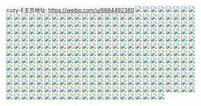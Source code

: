 cuzy-E主页地址: https://weibo.com/u/6684492360 
![](https://wx4.sinaimg.cn/mw2000/007inrOUly1h95kllbxwsj31o02801kx.jpg) 
![](https://wx4.sinaimg.cn/mw2000/007inrOUly1h95klk5zooj31o02807wh.jpg) 
![](https://wx4.sinaimg.cn/mw2000/007inrOUly1h95klgrpynj32c0340b2a.jpg) 
![](https://wx4.sinaimg.cn/mw2000/007inrOUly1h8xj8icje0j30u01407a8.jpg) 
![](https://wx4.sinaimg.cn/mw2000/007inrOUly1h8xj8h3us0j30u01400xo.jpg) 
![](https://wx4.sinaimg.cn/mw2000/007inrOUly1h8xj8jld5hj30u0140dln.jpg) 
![](https://wx4.sinaimg.cn/mw2000/007inrOUly1h8xj8kkmjvj30u0140gq1.jpg) 
![](https://wx4.sinaimg.cn/mw2000/007inrOUly1h8xj8lk269j30u014043n.jpg) 
![](https://wx4.sinaimg.cn/mw2000/007inrOUly1h8jpx6074qj31kw2dckjm.jpg) 
![](https://wx4.sinaimg.cn/mw2000/007inrOUly1h8jpx768xpj31kw2dchdu.jpg) 
![](https://wx4.sinaimg.cn/mw2000/007inrOUly1h8jpx4zmfmj31kw2dcqv5.jpg) 
![](https://wx4.sinaimg.cn/mw2000/007inrOUly1h8jpx8615nj31kw2dc1ky.jpg) 
![](https://wx4.sinaimg.cn/mw2000/007inrOUly1h8jpx9jpqpj31kw2dc1kz.jpg) 
![](https://wx4.sinaimg.cn/mw2000/007inrOUly1h8jpxat269j31kw2dcx6p.jpg) 
![](https://wx4.sinaimg.cn/mw2000/007inrOUly1h8jpxc8l9kj31kw2dcx6p.jpg) 
![](https://wx4.sinaimg.cn/mw2000/007inrOUly1h8jpxd7e0qj31kw2dcu0x.jpg) 
![](https://wx4.sinaimg.cn/mw2000/007inrOUly1h8jpxf5pptj31kw2dchdu.jpg) 
![](https://wx4.sinaimg.cn/mw2000/007inrOUly1h8jpxhi4bxj31kw2dcb2a.jpg) 
![](https://wx4.sinaimg.cn/mw2000/007inrOUly1h8jpxj77mdj31kw2dce82.jpg) 
![](https://wx4.sinaimg.cn/mw2000/007inrOUly1h8jpxkb0ujj32dc1kwx6p.jpg) 
![](https://wx4.sinaimg.cn/mw2000/007inrOUly1h8gl5vpn5vj321c2psqv5.jpg) 
![](https://wx4.sinaimg.cn/mw2000/007inrOUly1h8gl5z8ra2j32c03401ky.jpg) 
![](https://wx4.sinaimg.cn/mw2000/007inrOUly1h8gl621tf9j326r2wykjm.jpg) 
![](https://wx4.sinaimg.cn/mw2000/007inrOUly1h8f5odzq0ej32c0340qvb.jpg) 
![](https://wx4.sinaimg.cn/mw2000/007inrOUly1h8d881us08j31c61s8e81.jpg) 
![](https://wx4.sinaimg.cn/mw2000/007inrOUly1h8d882g03vj31cs1t1ar6.jpg) 
![](https://wx4.sinaimg.cn/mw2000/007inrOUly1h8d882qzgnj31ds0n0n32.jpg) 
![](https://wx4.sinaimg.cn/mw2000/007inrOUly1h8d899y1i5j31751lj4qp.jpg) 
![](https://wx4.sinaimg.cn/mw2000/007inrOUly1h8d882yopkj30n00prdim.jpg) 
![](https://wx4.sinaimg.cn/mw2000/007inrOUly1h8d883igekj31hy1oknh4.jpg) 
![](https://wx4.sinaimg.cn/mw2000/007inrOUly1h8d8842oshj30xy10kafp.jpg) 
![](https://wx4.sinaimg.cn/mw2000/007inrOUly1h8d8856evvj31mz1o7kjl.jpg) 
![](https://wx4.sinaimg.cn/mw2000/007inrOUly1h81lfjas7pj32c0340b29.jpg) 
![](https://wx4.sinaimg.cn/mw2000/007inrOUly1h81lfl2wdcj32c0340kjl.jpg) 
![](https://wx4.sinaimg.cn/mw2000/007inrOUly1h81lfmm74wj32c0340u0x.jpg) 
![](https://wx4.sinaimg.cn/mw2000/007inrOUly1h81lfn5dxpj30u00oin2i.jpg) 
![](https://wx4.sinaimg.cn/mw2000/007inrOUly1h7rxn7izizj30u0140tjv.jpg) 
![](https://wx4.sinaimg.cn/mw2000/007inrOUly1h7qyt43l9sj30n01ds76m.jpg) 
![](https://wx4.sinaimg.cn/mw2000/007inrOUly1h7mm51mhr8j30u01fc172.jpg) 
![](https://wx4.sinaimg.cn/mw2000/007inrOUly1h7mm501wz5j30n01dsth4.jpg) 
![](https://wx4.sinaimg.cn/mw2000/007inrOUly1h6mqx0yv8fj32c03407wj.jpg) 
![](https://wx4.sinaimg.cn/mw2000/007inrOUly1h5w4c3mz7ej30hz0wb7hr.jpg) 
![](https://wx4.sinaimg.cn/mw2000/007inrOUly1h5hum4u1w0j30u0140ait.jpg) 
![](https://wx4.sinaimg.cn/mw2000/007inrOUly1h5hum57ywgj30u0140tfe.jpg) 
![](https://wx4.sinaimg.cn/mw2000/007inrOUly1h5hum5zhg8j30u0140n6q.jpg) 
![](https://wx4.sinaimg.cn/mw2000/007inrOUly1h5hum6g9lyj30u0140jzs.jpg) 
![](https://wx4.sinaimg.cn/mw2000/007inrOUly1h5hum6wvixj30u0140tey.jpg) 
![](https://wx4.sinaimg.cn/mw2000/007inrOUly1h5hum7gkzyj30u014046j.jpg) 
![](https://wx4.sinaimg.cn/mw2000/007inrOUly1h5hum819t1j30u0140tjw.jpg) 
![](https://wx4.sinaimg.cn/mw2000/007inrOUly1h5hum9h7ymj30u014048e.jpg) 
![](https://wx4.sinaimg.cn/mw2000/007inrOUly1h5humaa0h4j30u014012y.jpg) 
![](https://wx4.sinaimg.cn/mw2000/007inrOUly1h5humbjg0uj30u01407ha.jpg) 
![](https://wx4.sinaimg.cn/mw2000/007inrOUly1h5humb445ij30u014047p.jpg) 
![](https://wx4.sinaimg.cn/mw2000/007inrOUly1h5cev3k8azj30n01ds1kx.jpg) 
![](https://wx4.sinaimg.cn/mw2000/007inrOUly1h58ytdg4uoj30u01hc15o.jpg) 
![](https://wx4.sinaimg.cn/mw2000/007inrOUly1h4g3f42crpj30n01dsn3f.jpg) 
![](https://wx4.sinaimg.cn/mw2000/007inrOUly1h4idcv9am8j30n01dsqpa.jpg) 
![](https://wx4.sinaimg.cn/mw2000/007inrOUly1h4d5t70jt2j30u011iwn5.jpg) 
![](https://wx4.sinaimg.cn/mw2000/007inrOUly1h4d5t6jglgj30u011jqat.jpg) 
![](https://wx4.sinaimg.cn/mw2000/007inrOUly1h496dc771sj30u0140n8g.jpg) 
![](https://wx4.sinaimg.cn/mw2000/007inrOUly1h496dg2thjj30u011in82.jpg) 
![](https://wx4.sinaimg.cn/mw2000/007inrOUly1h44d1hyur7j30n01dsaem.jpg) 
![](https://wx4.sinaimg.cn/mw2000/007inrOUly1h3zw21kgafj30u011iawr.jpg) 
![](https://wx4.sinaimg.cn/mw2000/007inrOUly1h3zw22ybzhj30u011i7na.jpg) 
![](https://wx4.sinaimg.cn/mw2000/007inrOUly1h3zw2496hkj30u011iavb.jpg) 
![](https://wx4.sinaimg.cn/mw2000/007inrOUly1h3zw20avqkj30u011i4i8.jpg) 
![](https://wx4.sinaimg.cn/mw2000/007inrOUly1h3zw267w8hj30u011iayj.jpg) 
![](https://wx4.sinaimg.cn/mw2000/007inrOUly1h3zw270bqvj30u011ik9o.jpg) 
![](https://wx4.sinaimg.cn/mw2000/007inrOUly1h3zw27ufoaj30u011ih1u.jpg) 
![](https://wx4.sinaimg.cn/mw2000/007inrOUly1h3zw2958i4j30u011i1kx.jpg) 
![](https://wx4.sinaimg.cn/mw2000/007inrOUly1h3x8ji6nbhj30n00tnaec.jpg) 
![](https://wx4.sinaimg.cn/mw2000/007inrOUly1h3x8jit55tj30ty0tytgw.jpg) 
![](https://wx4.sinaimg.cn/mw2000/007inrOUly1h3vpomlpzej30n00rjtaq.jpg) 
![](https://wx4.sinaimg.cn/mw2000/007inrOUly1h3ru4262ocj32c0340kjm.jpg) 
![](https://wx4.sinaimg.cn/mw2000/007inrOUly1h3n2w96jxyj30n01dsdjo.jpg) 
![](https://wx4.sinaimg.cn/mw2000/007inrOUly1h3hf4i7q4kj32c0340e82.jpg) 
![](https://wx4.sinaimg.cn/mw2000/007inrOUly1h3hf4fj0mkj32c0340hdu.jpg) 
![](https://wx4.sinaimg.cn/mw2000/007inrOUly1h3f0zwsvqrj30mi0lt0wt.jpg) 
![](https://wx4.sinaimg.cn/mw2000/007inrOUly1h3f0zxfmxej30mi0opwjl.jpg) 
![](https://wx4.sinaimg.cn/mw2000/007inrOUly1h3f0zxvvt6j30j80jlad6.jpg) 
![](https://wx4.sinaimg.cn/mw2000/007inrOUly1h3f0zw6n4kj30kn0m077m.jpg) 
![](https://wx4.sinaimg.cn/mw2000/007inrOUly1h3f0zyb56ej30mi0r5q7e.jpg) 
![](https://wx4.sinaimg.cn/mw2000/007inrOUly1h3f10u4pkcj30mi0qytc6.jpg) 
![](https://wx4.sinaimg.cn/mw2000/007inrOUly1h3dzrbd95ej30u00u07hi.jpg) 
![](https://wx4.sinaimg.cn/mw2000/007inrOUly1h3dzr9z7toj30u00u0ws2.jpg) 
![](https://wx4.sinaimg.cn/mw2000/007inrOUly1h3dzrcf5nvj30u00u0nd4.jpg) 
![](https://wx4.sinaimg.cn/mw2000/007inrOUly1h3dzrdc88vj30u00u0dua.jpg) 
![](https://wx4.sinaimg.cn/mw2000/007inrOUly1h3dzsb1nomj30u00u0k8o.jpg) 
![](https://wx4.sinaimg.cn/mw2000/007inrOUly1h3bnaunkudj32c03407wj.jpg) 
![](https://wx4.sinaimg.cn/mw2000/007inrOUly1h3bndkc79nj30n01ds129.jpg) 
![](https://wx4.sinaimg.cn/mw2000/007inrOUly1h33eyc9gqmj32c02c0b2b.jpg) 
![](https://wx4.sinaimg.cn/mw2000/007inrOUly1h33eya97edj32c02c0kjm.jpg) 
![](https://wx4.sinaimg.cn/mw2000/007inrOUly1h33eydzrs4j32c02c0e82.jpg) 
![](https://wx4.sinaimg.cn/mw2000/007inrOUly1h32cepdczbj31hr27zkjl.jpg) 
![](https://wx4.sinaimg.cn/mw2000/007inrOUly1h32ceta9t5j31o0280kjl.jpg) 
![](https://wx4.sinaimg.cn/mw2000/007inrOUly1h32cekgamcj31o02807wh.jpg) 
![](https://wx4.sinaimg.cn/mw2000/007inrOUgy1h2zn51mhbnj30mz0533yk.jpg) 
![](https://wx4.sinaimg.cn/mw2000/007inrOUgy1h2qu4s34chj30u011iwqt.jpg) 
![](https://wx4.sinaimg.cn/mw2000/007inrOUgy1h2qu4t6x3wj30u011ialy.jpg) 
![](https://wx4.sinaimg.cn/mw2000/007inrOUgy1h2qu4xl0lxj30u0106n9j.jpg) 
![](https://wx4.sinaimg.cn/mw2000/007inrOUgy1h2qu4paefuj30u0140jzt.jpg) 
![](https://wx4.sinaimg.cn/mw2000/007inrOUgy1h2qu5377gnj30u0140thi.jpg) 
![](https://wx4.sinaimg.cn/mw2000/007inrOUgy1h2qu53q6nqj30u014udqh.jpg) 
![](https://wx4.sinaimg.cn/mw2000/007inrOUgy1h2qu4yevu8j30u0140wp4.jpg) 
![](https://wx4.sinaimg.cn/mw2000/007inrOUgy1h2qu51usvyj30u0140n89.jpg) 
![](https://wx4.sinaimg.cn/mw2000/007inrOUgy1h2qu5of2t7j30u0140n80.jpg) 
![](https://wx4.sinaimg.cn/mw2000/007inrOUgy1h2ne0fswbyj30u014044t.jpg) 
![](https://wx4.sinaimg.cn/mw2000/007inrOUgy1h2ne0cn3j9j30u0140dlg.jpg) 
![](https://wx4.sinaimg.cn/mw2000/007inrOUgy1h2ne0h3bw3j30u0140ahh.jpg) 
![](https://wx4.sinaimg.cn/mw2000/007inrOUgy1h2e2lg51w1j30u00u0gt8.jpg) 
![](https://wx4.sinaimg.cn/mw2000/007inrOUgy1h25vx02mskj30u0140jyb.jpg) 
![](https://wx4.sinaimg.cn/mw2000/007inrOUgy1h25vxj3466j30u01407ax.jpg) 
![](https://wx4.sinaimg.cn/mw2000/007inrOUgy1h20aocqq3xj30u00z6gr7.jpg) 
![](https://wx4.sinaimg.cn/mw2000/007inrOUgy1h20aobuj4cj30so0zugqr.jpg) 
![](https://wx4.sinaimg.cn/mw2000/007inrOUgy1h20aob3b1mj30u00u0af3.jpg) 
![](https://wx4.sinaimg.cn/mw2000/007inrOUgy1h20ao9rwh6j30u011iwkt.jpg) 
![](https://wx4.sinaimg.cn/mw2000/007inrOUgy1h20aodldojj30u011igrb.jpg) 
![](https://wx4.sinaimg.cn/mw2000/007inrOUgy1h20aoejq30j30u011ijx8.jpg) 
![](https://wx4.sinaimg.cn/mw2000/007inrOUgy1h1yw701xbqj30u011igsm.jpg) 
![](https://wx4.sinaimg.cn/mw2000/007inrOUgy1h1yw70k45yj30u011i0zn.jpg) 
![](https://wx4.sinaimg.cn/mw2000/007inrOUgy1h1yw6zek8wj30u011in3h.jpg) 
![](https://wx4.sinaimg.cn/mw2000/007inrOUgy1h1xpll2dvnj30u0140q9p.jpg) 
![](https://wx4.sinaimg.cn/mw2000/007inrOUgy1h1xpljygqvj319b0u0dth.jpg) 
![](https://wx4.sinaimg.cn/mw2000/007inrOUgy1h1xk8noa1hj30u011i79w.jpg) 
![](https://wx4.sinaimg.cn/mw2000/007inrOUgy1h1wqv95fl5j30n01dqtge.jpg) 
![](https://wx4.sinaimg.cn/mw2000/007inrOUgy1h1wnnpm9irj30u0140n36.jpg) 
![](https://wx4.sinaimg.cn/mw2000/007inrOUgy1h1wnnq545wj30u011iwjg.jpg) 
![](https://wx4.sinaimg.cn/mw2000/007inrOUgy1h1wnnou50oj30u0140teq.jpg) 
![](https://wx4.sinaimg.cn/mw2000/007inrOUgy1h1vt9u86s8j30u0140ai3.jpg) 
![](https://wx4.sinaimg.cn/mw2000/007inrOUgy1h1vd06zw12j30u014cgs5.jpg) 
![](https://wx4.sinaimg.cn/mw2000/007inrOUgy1h1vd08v8kqj30u014djy5.jpg) 
![](https://wx4.sinaimg.cn/mw2000/007inrOUgy1h1vd09en4hj30u014044p.jpg) 
![](https://wx4.sinaimg.cn/mw2000/007inrOUgy1h1vd0bfhm8j30u014045b.jpg) 
![](https://wx4.sinaimg.cn/mw2000/007inrOUgy1h1vd0dk5t3j30u014010y.jpg) 
![](https://wx4.sinaimg.cn/mw2000/007inrOUgy1h1sx2eddimj30n01ds7cl.jpg) 
![](https://wx4.sinaimg.cn/mw2000/007inrOUgy1h1rlv1jm4qj30u00u0grx.jpg) 
![](https://wx4.sinaimg.cn/mw2000/007inrOUgy1h1pvhuy8sbj30u011igrm.jpg) 
![](https://wx4.sinaimg.cn/mw2000/007inrOUgy1h1pvhvhpkij30u011i7bu.jpg) 
![](https://wx4.sinaimg.cn/mw2000/007inrOUgy1h1omqembe1j30u10u0dkg.jpg) 
![](https://wx4.sinaimg.cn/mw2000/007inrOUgy1h1omqfqe6cj30u01hcdv5.jpg) 
![](https://wx4.sinaimg.cn/mw2000/007inrOUgy1h1le1esbwcj30u01401a1.jpg) 
![](https://wx4.sinaimg.cn/mw2000/007inrOUgy1h1le1fmd4gj30u0140woi.jpg) 
![](https://wx4.sinaimg.cn/mw2000/007inrOUgy1h1le1gwr04j30u0140h1k.jpg) 
![](https://wx4.sinaimg.cn/mw2000/007inrOUgy1h1gf373o1xj30u04orkgp.jpg) 
![](https://wx4.sinaimg.cn/mw2000/007inrOUgy1h1gf3505h1j30u03atk9c.jpg) 
![](https://wx4.sinaimg.cn/mw2000/007inrOUgy1h1g9fbf6mtj30u00u0gts.jpg) 
![](https://wx4.sinaimg.cn/mw2000/007inrOUgy1h1g9fadwshj30u00u0n3f.jpg) 
![](https://wx4.sinaimg.cn/mw2000/007inrOUgy1h1g9fffacrj31400u0n1h.jpg) 
![](https://wx4.sinaimg.cn/mw2000/007inrOUgy1h1g9fg9lqnj31400u0jxt.jpg) 
![](https://wx4.sinaimg.cn/mw2000/007inrOUgy1h1g9fh6m9hj30u00u0q9y.jpg) 
![](https://wx4.sinaimg.cn/mw2000/007inrOUgy1h1g9fhseowj30u00u0gps.jpg) 
![](https://wx4.sinaimg.cn/mw2000/007inrOUgy1h1feoiqguzj30u00u0gs5.jpg) 
![](https://wx4.sinaimg.cn/mw2000/007inrOUgy1h1dm35vx71j30u0140nat.jpg) 
![](https://wx4.sinaimg.cn/mw2000/007inrOUgy1h13t9dguhbj30u10u043u.jpg) 
![](https://wx4.sinaimg.cn/mw2000/007inrOUgy1h114wh14t1j30u0140k85.jpg) 
![](https://wx4.sinaimg.cn/mw2000/007inrOUgy1h114wi5zsaj30u014018s.jpg) 
![](https://wx4.sinaimg.cn/mw2000/007inrOUgy1h114wfe8ylj30u00u0n81.jpg) 
![](https://wx4.sinaimg.cn/mw2000/007inrOUgy1h0ysbr0voyj30uj0u079g.jpg) 
![](https://wx4.sinaimg.cn/mw2000/007inrOUgy1h0u6t75xhnj30u0140qeo.jpg) 
![](https://wx4.sinaimg.cn/mw2000/007inrOUgy1h0u6t5u754j30u0140tfr.jpg) 
![](https://wx4.sinaimg.cn/mw2000/007inrOUgy1h0tg8i27snj30u0140gtm.jpg) 
![](https://wx4.sinaimg.cn/mw2000/007inrOUgy1h0tg8jvkmjj30u01400zr.jpg) 
![](https://wx4.sinaimg.cn/mw2000/007inrOUgy1h0qt4tfur3j30n01ds7bm.jpg) 
![](https://wx4.sinaimg.cn/mw2000/007inrOUgy1h0qt4u9cfaj30u014013i.jpg) 
![](https://wx4.sinaimg.cn/mw2000/007inrOUgy1h0m3pbioe5j30u011iqec.jpg) 
![](https://wx4.sinaimg.cn/mw2000/007inrOUgy1h0m3pak1czj30u011itmc.jpg) 
![](https://wx4.sinaimg.cn/mw2000/007inrOUgy1h01nvfd2ebj30n00sgtd1.jpg) 
![](https://wx4.sinaimg.cn/mw2000/007inrOUgy1h01nvh8kf5j30n00s678s.jpg) 
![](https://wx4.sinaimg.cn/mw2000/007inrOUgy1h01nvcxhghj30n00s9gq4.jpg) 
![](https://wx4.sinaimg.cn/mw2000/007inrOUgy1h01nvja78zj30n00sbjwa.jpg) 
![](https://wx4.sinaimg.cn/mw2000/007inrOUgy1h01nvl6b7rj30n00sdn1w.jpg) 
![](https://wx4.sinaimg.cn/mw2000/007inrOUgy1h01nvmat0fj30n00sbjup.jpg) 
![](https://wx4.sinaimg.cn/mw2000/007inrOUgy1gzme85u7vej31400u0q9w.jpg) 
![](https://wx4.sinaimg.cn/mw2000/007inrOUgy1gzme86ltp9j31400u07hr.jpg) 
![](https://wx4.sinaimg.cn/mw2000/007inrOUgy1gzme87co38j31400u0dq0.jpg) 
![](https://wx4.sinaimg.cn/mw2000/007inrOUgy1gzme88aebij31400u0alo.jpg) 
![](https://wx4.sinaimg.cn/mw2000/007inrOUgy1gzme89e5gaj31400u04ar.jpg) 
![](https://wx4.sinaimg.cn/mw2000/007inrOUgy1gzme8aeb0wj31400u0qgw.jpg) 
![](https://wx4.sinaimg.cn/mw2000/007inrOUgy1gzme8bmtnrj31400u0121.jpg) 
![](https://wx4.sinaimg.cn/mw2000/007inrOUgy1gzme8cqk6qj31400u0wqr.jpg) 
![](https://wx4.sinaimg.cn/mw2000/007inrOUgy1gzme8dheehj31400u046t.jpg) 
![](https://wx4.sinaimg.cn/mw2000/007inrOUgy1gzl7bloizfj32c0340hdv.jpg) 
![](https://wx4.sinaimg.cn/mw2000/007inrOUgy1gzefi2z8fhj30u011igtc.jpg) 
![](https://wx4.sinaimg.cn/mw2000/007inrOUly1gz9s30cj78j30us0thqec.jpg) 
![](https://wx4.sinaimg.cn/mw2000/007inrOUly1gz9s2zu6g0j32c01z44qp.jpg) 
![](https://wx4.sinaimg.cn/mw2000/007inrOUly1gz9s31hqlnj32c02c01kz.jpg) 
![](https://wx4.sinaimg.cn/mw2000/007inrOUly1gz9s32sidmj31s61s64qq.jpg) 
![](https://wx4.sinaimg.cn/mw2000/007inrOUly1gz9s34jfhtj32c02c04qs.jpg) 
![](https://wx4.sinaimg.cn/mw2000/007inrOUly1gz9s350iefj30n00n0jtu.jpg) 
![](https://wx4.sinaimg.cn/mw2000/007inrOUly1gz5csoud1bj30mz0s7dgn.jpg) 
![](https://wx4.sinaimg.cn/mw2000/007inrOUly1gz5cspivdxj32000u0ae0.jpg) 
![](https://wx4.sinaimg.cn/mw2000/007inrOUly1gz5crkfghkj32000u0jwd.jpg) 
![](https://wx4.sinaimg.cn/mw2000/007inrOUly1gz0m3g0hbxj30n01dsalq.jpg) 
![](https://wx4.sinaimg.cn/mw2000/007inrOUly1gyuqdlzpk0j30u011iteh.jpg) 
![](https://wx4.sinaimg.cn/mw2000/007inrOUly1gyuqdr5ydzj30u011i44t.jpg) 
![](https://wx4.sinaimg.cn/mw2000/007inrOUly1gyuqdl3l0lj30u0140ahk.jpg) 
![](https://wx4.sinaimg.cn/mw2000/007inrOUly1gyuqdrx2u0j30u011igrt.jpg) 
![](https://wx4.sinaimg.cn/mw2000/007inrOUly1gyuqdsvc1wj30u00u011z.jpg) 
![](https://wx4.sinaimg.cn/mw2000/007inrOUly1gyuqdtbmekj30mi0u0diw.jpg) 
![](https://wx4.sinaimg.cn/mw2000/007inrOUgy1gx7uksjdmwj30n00n0q70.jpg) 
![](https://wx4.sinaimg.cn/mw2000/007inrOUgy1gx7b9to03sj30sb0n0jwk.jpg) 
![](https://wx4.sinaimg.cn/mw2000/007inrOUgy1gx7b9t3zxwj30n00s5q8c.jpg) 
![](https://wx4.sinaimg.cn/mw2000/007inrOUgy1gx7b9u0ym1j306o06o749.jpg) 
![](https://wx4.sinaimg.cn/mw2000/007inrOUgy1gx7b9ujf9bj31400u0wlw.jpg) 
![](https://wx4.sinaimg.cn/mw2000/007inrOUgy1gw5h7tb51ij30u00u0k0x.jpg) 
![](https://wx4.sinaimg.cn/mw2000/007inrOUgy1gw5h7sjclfj30u00u0448.jpg) 
![](https://wx4.sinaimg.cn/mw2000/007inrOUgy1gw5h7ucwd3j30u00u0wmo.jpg) 
![](https://wx4.sinaimg.cn/mw2000/007inrOUgy1gw5h7vfh1ij30u10u0gtm.jpg) 
![](https://wx4.sinaimg.cn/mw2000/007inrOUgy1gw5h7wcv2oj30u00u07c6.jpg) 
![](https://wx4.sinaimg.cn/mw2000/007inrOUgy1gw5h7xchlsj30u00u0dnp.jpg) 
![](https://wx4.sinaimg.cn/mw2000/007inrOUgy1gw5h7yens5j31400u012w.jpg) 
![](https://wx4.sinaimg.cn/mw2000/007inrOUgy1gw5h7zsgjtj30u00u0ajo.jpg) 
![](https://wx4.sinaimg.cn/mw2000/007inrOUgy1gvuz1m10qmj30n00sedou.jpg) 
![](https://wx4.sinaimg.cn/mw2000/007inrOUgy1gvuz1n7sabj30n00sldoo.jpg) 
![](https://wx4.sinaimg.cn/mw2000/007inrOUgy1gvcjfz3xd7j60n00rc45302.jpg) 
![](https://wx4.sinaimg.cn/mw2000/007inrOUgy1gvcjfzkau5j60n00rh7au02.jpg) 
![](https://wx4.sinaimg.cn/mw2000/007inrOUgy1gvcjfymi8aj60n00s2qar02.jpg) 
![](https://wx4.sinaimg.cn/mw2000/007inrOUgy1gvcjg0z45sj60n00rj0xn02.jpg) 
![](https://wx4.sinaimg.cn/mw2000/007inrOUgy1gv5v4gjw7hj60u01407cs02.jpg) 
![](https://wx4.sinaimg.cn/mw2000/007inrOUgy1gv5v4ck4phj60u0140tgy02.jpg) 
![](https://wx4.sinaimg.cn/mw2000/007inrOUgy1gv5v4i7pupj60u0140gvp02.jpg) 
![](https://wx4.sinaimg.cn/mw2000/007inrOUgy1gv5v4jj3h0j60u010kdns02.jpg) 
![](https://wx4.sinaimg.cn/mw2000/007inrOUgy1gu8jtdxuryj61vs2ieqv502.jpg) 
![](https://wx4.sinaimg.cn/mw2000/007inrOUgy1gu8jtg304fj61mc1mcu0x02.jpg) 
![](https://wx4.sinaimg.cn/mw2000/007inrOUgy1gu8jtbyw6xj61ds1dsx5a02.jpg) 
![](https://wx4.sinaimg.cn/mw2000/007inrOUgy1gsvqdskhwkj634022o4qp02.jpg) 
![](https://wx4.sinaimg.cn/mw2000/007inrOUgy1gsvqdui5fuj334022o1ky.jpg) 
![](https://wx4.sinaimg.cn/mw2000/007inrOUgy1gsvqdwi5k7j334022oe81.jpg) 
![](https://wx4.sinaimg.cn/mw2000/007inrOUgy1gsvqdzggr0j334022ob29.jpg) 
![](https://wx4.sinaimg.cn/mw2000/007inrOUgy1gsvqe0k5j8j334022okjl.jpg) 
![](https://wx4.sinaimg.cn/mw2000/007inrOUgy1gsvqe24a39j334022ohdt.jpg) 
![](https://wx4.sinaimg.cn/mw2000/007inrOUgy1gsvqdrkkr5j32821o14qp.jpg) 
![](https://wx4.sinaimg.cn/mw2000/007inrOUgy1gsvjecxvukj32c0340b2a.jpg) 
![](https://wx4.sinaimg.cn/mw2000/007inrOUgy1gsvjefmcuqj32c0340b2a.jpg) 
![](https://wx4.sinaimg.cn/mw2000/007inrOUgy1gsvjegidl0j317r1mc4ex.jpg) 
![](https://wx4.sinaimg.cn/mw2000/007inrOUgy1gsvjeajdlmj32c0340u0x.jpg) 
![](https://wx4.sinaimg.cn/mw2000/007inrOUgy1gsvjeiqvbhj32c0340u0x.jpg) 
![](https://wx4.sinaimg.cn/mw2000/007inrOUgy1gsvjeldsg7j32c03404qq.jpg) 
![](https://wx4.sinaimg.cn/mw2000/007inrOUgy1gsvjeo4y2cj62c0340hdu02.jpg) 
![](https://wx4.sinaimg.cn/mw2000/007inrOUgy1gsvjermhhej32c0340b2a.jpg) 
![](https://wx4.sinaimg.cn/mw2000/007inrOUgy1gsvjeu6rtcj32c0340hdu.jpg) 
![](https://wx4.sinaimg.cn/mw2000/007inrOUgy1gsryl86x2rj30u01de7ff.jpg) 
![](https://wx4.sinaimg.cn/mw2000/007inrOUgy1gsr3ptnuvaj30n00s3dm0.jpg) 
![](https://wx4.sinaimg.cn/mw2000/007inrOUgy1gsr3pl1e1wj30u00u0qi5.jpg) 
![](https://wx4.sinaimg.cn/mw2000/007inrOUgy1gsr3prg9qnj30n01dsahi.jpg) 
![](https://wx4.sinaimg.cn/mw2000/007inrOUgy1gsr3psenovj30u00u045d.jpg) 
![](https://wx4.sinaimg.cn/mw2000/007inrOUgy1gsgtleowrxj31o0280u0x.jpg) 
![](https://wx4.sinaimg.cn/mw2000/007inrOUgy1gsgtlhm5uij31o0280npd.jpg) 
![](https://wx4.sinaimg.cn/mw2000/007inrOUgy1gsgtl9i2anj32c02c07wi.jpg) 
![](https://wx4.sinaimg.cn/mw2000/007inrOUgy1gsgtl80hhsj32c02c04qq.jpg) 
![](https://wx4.sinaimg.cn/mw2000/007inrOUgy1gsgtlb1gn3j32c0340b0l.jpg) 
![](https://wx4.sinaimg.cn/mw2000/007inrOUgy1gsgtlctvrqj32c0340x2t.jpg) 
![](https://wx4.sinaimg.cn/mw2000/007inrOUgy1grrbzlxou2j30u014ek77.jpg) 
![](https://wx4.sinaimg.cn/mw2000/007inrOUgy1grrbzbymufj30u0140h2a.jpg) 
![](https://wx4.sinaimg.cn/mw2000/007inrOUgy1grrbzj1lp4j30n01dsqpz.jpg) 
![](https://wx4.sinaimg.cn/mw2000/007inrOUgy1grrbzdw8vzj30u01407es.jpg) 
![](https://wx4.sinaimg.cn/mw2000/007inrOUgy1grrbzey950j30n01dsq6n.jpg) 
![](https://wx4.sinaimg.cn/mw2000/007inrOUgy1gregxil466j31i627y7wm.jpg) 
![](https://wx4.sinaimg.cn/mw2000/007inrOUgy1gregxgfzzkj31jm2804qu.jpg) 
![](https://wx4.sinaimg.cn/mw2000/007inrOUgy1gregxkw0wnj61o0280qva02.jpg) 
![](https://wx4.sinaimg.cn/mw2000/007inrOUgy1gregxn523tj31o0280kjq.jpg) 
![](https://wx4.sinaimg.cn/mw2000/007inrOUgy1grci6w28fsj31o0280b2c.jpg) 
![](https://wx4.sinaimg.cn/mw2000/007inrOUgy1grci6z5hi0j31o0280b2c.jpg) 
![](https://wx4.sinaimg.cn/mw2000/007inrOUgy1gr9mhwrd7xj31o0280b29.jpg) 
![](https://wx4.sinaimg.cn/mw2000/007inrOUgy1gr9mhn5qdrj30n01ds7wh.jpg) 
![](https://wx4.sinaimg.cn/mw2000/007inrOUgy1gr9mhk05z1j30n01dskjn.jpg) 
![](https://wx4.sinaimg.cn/mw2000/007inrOUgy1gr9mi012pcj31o0280e81.jpg) 
![](https://wx4.sinaimg.cn/mw2000/007inrOUgy1gr9mhoxtdwj30n01ds7wh.jpg) 
![](https://wx4.sinaimg.cn/mw2000/007inrOUgy1gr9mhyte7qj31o02804qp.jpg) 
![](https://wx4.sinaimg.cn/mw2000/007inrOUgy1gr2493t6lgj30n01dsu0y.jpg) 
![](https://wx4.sinaimg.cn/mw2000/007inrOUgy1gr24955f1aj32c0340x6q.jpg) 
![](https://wx4.sinaimg.cn/mw2000/007inrOUgy1gr0iyw6gqcj31be22lx6r.jpg) 
![](https://wx4.sinaimg.cn/mw2000/007inrOUgy1gr0izfuvygj31o0280x6p.jpg) 
![](https://wx4.sinaimg.cn/mw2000/007inrOUgy1gr0j10ok2jj31o02804qt.jpg) 
![](https://wx4.sinaimg.cn/mw2000/007inrOUly1gqtzigoxg9j31o0280hdw.jpg) 
![](https://wx4.sinaimg.cn/mw2000/007inrOUly1gqtzkivp0pj31o0280e84.jpg) 
![](https://wx4.sinaimg.cn/mw2000/007inrOUly1gqtzkygi44j31o0280e84.jpg) 
![](https://wx4.sinaimg.cn/mw2000/007inrOUly1gqtzisu6tqj32a82mv1ky.jpg) 
![](https://wx4.sinaimg.cn/mw2000/007inrOUly1gqtzj6f2qpj32c02c0e82.jpg) 
![](https://wx4.sinaimg.cn/mw2000/007inrOUly1gqtzkaw3ngj32bz1y74qu.jpg) 
![](https://wx4.sinaimg.cn/mw2000/007inrOUgy1gqsikm8ux0j31o0280u16.jpg) 
![](https://wx4.sinaimg.cn/mw2000/007inrOUgy1gqsijlumamj31o0280he2.jpg) 
![](https://wx4.sinaimg.cn/mw2000/007inrOUgy1gqsilb2oigj31o0280kju.jpg) 
![](https://wx4.sinaimg.cn/mw2000/007inrOUgy1gqsima7avpj31o0280qve.jpg) 
![](https://wx4.sinaimg.cn/mw2000/007inrOUgy1gqsinlkso1j31o0280kju.jpg) 
![](https://wx4.sinaimg.cn/mw2000/007inrOUgy1gpky042ul1j30n00s9k1v.jpg) 
![](https://wx4.sinaimg.cn/mw2000/007inrOUgy1gpky04hzyyj30n00sj490.jpg) 
![](https://wx4.sinaimg.cn/mw2000/007inrOUgy1gpky05058mj30n00sigw7.jpg) 
![](https://wx4.sinaimg.cn/mw2000/007inrOUgy1gpky05jwv6j30n01dstmp.jpg) 
![](https://wx4.sinaimg.cn/mw2000/007inrOUgy1gpky0ym3plj30u0140goq.jpg) 
![](https://wx4.sinaimg.cn/mw2000/007inrOUgy1gpjn5ca460j31o0280u0x.jpg) 
![](https://wx4.sinaimg.cn/mw2000/007inrOUgy1gpjn5db3ssj31o02804qq.jpg) 
![](https://wx4.sinaimg.cn/mw2000/007inrOUgy1gpjn5eh5qfj32801o0e82.jpg) 
![](https://wx4.sinaimg.cn/mw2000/007inrOUgy1gpjn5fktukj32801o0hdu.jpg) 
![](https://wx4.sinaimg.cn/mw2000/007inrOUgy1gpdbfwpzg2j317y1zkx6p.jpg) 
![](https://wx4.sinaimg.cn/mw2000/007inrOUgy1gpdbfxibd4j312n1xmhdt.jpg) 
![](https://wx4.sinaimg.cn/mw2000/007inrOUgy1gpdbfxvncsj30n00n00ye.jpg) 
![](https://wx4.sinaimg.cn/mw2000/007inrOUgy1gpdbfthq4kj32c0340kjn.jpg) 
![](https://wx4.sinaimg.cn/mw2000/007inrOUgy1gpdbfrkhloj32c03404qr.jpg) 
![](https://wx4.sinaimg.cn/mw2000/007inrOUgy1gpdbfv1amfj32c0340b2a.jpg) 
![](https://wx4.sinaimg.cn/mw2000/007inrOUgy1gpb9lo60p4j32c0340qve.jpg) 
![](https://wx4.sinaimg.cn/mw2000/007inrOUgy1gpb9lr90s3j32c0340x6v.jpg) 
![](https://wx4.sinaimg.cn/mw2000/007inrOUgy1gpb9ltx6faj32c0340x6v.jpg) 
![](https://wx4.sinaimg.cn/mw2000/007inrOUgy1gpb9lk8zrjj32c0340kjt.jpg) 
